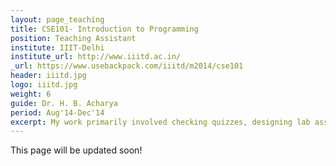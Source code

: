 ```yaml
---
layout: page_teaching
title: CSE101- Introduction to Programming
position: Teaching Assistant
institute: IIIT-Delhi
institute_url: http://www.iiitd.ac.in/
_url: https://www.usebackpack.com/iiitd/m2014/cse101
header: iiitd.jpg
logo: iiitd.jpg
weight: 6
guide: Dr. H. B. Acharya
period: Aug'14-Dec'14
excerpt: My work primarily involved checking quizzes, designing lab assignments, holding doubt sessions and taking tutorials for a batch (freshmen) of approx. 170 students.
---
```

This page will be updated soon!